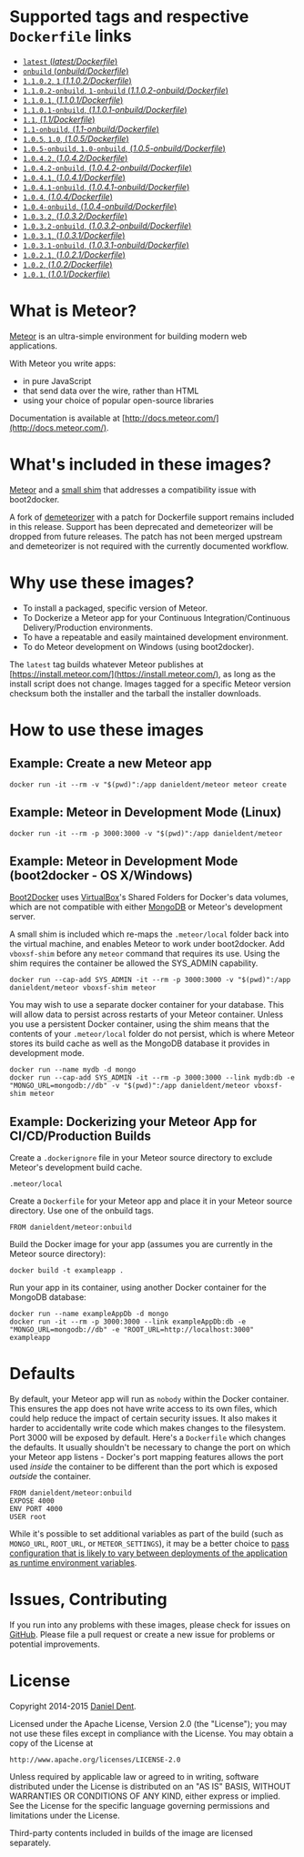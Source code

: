 # Supported tags and respective `Dockerfile` links

- [`latest` (*latest/Dockerfile*)](https://github.com/DanielDent/docker-meteor/blob/master/latest/Dockerfile)
- [`onbuild` (*onbuild/Dockerfile*)](https://github.com/DanielDent/docker-meteor/blob/master/onbuild/Dockerfile)
- [`1.1.0.2`, `1` (*1.1.0.2/Dockerfile*)](https://github.com/DanielDent/docker-meteor/blob/master/1.1.0.2/Dockerfile)
- [`1.1.0.2-onbuild`, `1-onbuild` (*1.1.0.2-onbuild/Dockerfile*)](https://github.com/DanielDent/docker-meteor/blob/master/1.1.0.2-onbuild/Dockerfile)
- [`1.1.0.1`, (*1.1.0.1/Dockerfile*)](https://github.com/DanielDent/docker-meteor/blob/master/1.1.0.1/Dockerfile)
- [`1.1.0.1-onbuild`, (*1.1.0.1-onbuild/Dockerfile*)](https://github.com/DanielDent/docker-meteor/blob/master/1.1.0.1-onbuild/Dockerfile)
- [`1.1`, (*1.1/Dockerfile*)](https://github.com/DanielDent/docker-meteor/blob/master/1.1/Dockerfile)
- [`1.1-onbuild`, (*1.1-onbuild/Dockerfile*)](https://github.com/DanielDent/docker-meteor/blob/master/1.1-onbuild/Dockerfile)
- [`1.0.5`, `1.0`, (*1.0.5/Dockerfile*)](https://github.com/DanielDent/docker-meteor/blob/master/1.0.5/Dockerfile)
- [`1.0.5-onbuild`, `1.0-onbuild`, (*1.0.5-onbuild/Dockerfile*)](https://github.com/DanielDent/docker-meteor/blob/master/1.0.5-onbuild/Dockerfile)
- [`1.0.4.2`, (*1.0.4.2/Dockerfile*)](https://github.com/DanielDent/docker-meteor/blob/master/1.0.4.2/Dockerfile)
- [`1.0.4.2-onbuild`, (*1.0.4.2-onbuild/Dockerfile*)](https://github.com/DanielDent/docker-meteor/blob/master/1.0.4.2-onbuild/Dockerfile)
- [`1.0.4.1`, (*1.0.4.1/Dockerfile*)](https://github.com/DanielDent/docker-meteor/blob/master/1.0.4.1/Dockerfile)
- [`1.0.4.1-onbuild`, (*1.0.4.1-onbuild/Dockerfile*)](https://github.com/DanielDent/docker-meteor/blob/master/1.0.4.1-onbuild/Dockerfile)
- [`1.0.4`, (*1.0.4/Dockerfile*)](https://github.com/DanielDent/docker-meteor/blob/master/1.0.4/Dockerfile)
- [`1.0.4-onbuild`, (*1.0.4-onbuild/Dockerfile*)](https://github.com/DanielDent/docker-meteor/blob/master/1.0.4-onbuild/Dockerfile)
- [`1.0.3.2`, (*1.0.3.2/Dockerfile*)](https://github.com/DanielDent/docker-meteor/blob/master/1.0.3.2/Dockerfile)
- [`1.0.3.2-onbuild`,  (*1.0.3.2-onbuild/Dockerfile*)](https://github.com/DanielDent/docker-meteor/blob/master/1.0.3.2-onbuild/Dockerfile)
- [`1.0.3.1`, (*1.0.3.1/Dockerfile*)](https://github.com/DanielDent/docker-meteor/blob/master/1.0.3.1/Dockerfile)
- [`1.0.3.1-onbuild`, (*1.0.3.1-onbuild/Dockerfile*)](https://github.com/DanielDent/docker-meteor/blob/master/1.0.3.1-onbuild/Dockerfile)
- [`1.0.2.1`, (*1.0.2.1/Dockerfile*)](https://github.com/DanielDent/docker-meteor/blob/master/1.0.2.1/Dockerfile)
- [`1.0.2`, (*1.0.2/Dockerfile*)](https://github.com/DanielDent/docker-meteor/blob/master/1.0.2/Dockerfile)
- [`1.0.1`, (*1.0.1/Dockerfile*)](https://github.com/DanielDent/docker-meteor/blob/master/1.0.1/Dockerfile)

# What is Meteor?

[Meteor](https://www.meteor.com/) is an ultra-simple environment for building modern web applications.

With Meteor you write apps:

* in pure JavaScript
* that send data over the wire, rather than HTML
* using your choice of popular open-source libraries

Documentation is available at [http://docs.meteor.com/](http://docs.meteor.com/).

# What's included in these images?

[Meteor](https://www.meteor.com/) and a [small shim](https://github.com/DanielDent/docker-meteor/blob/master/latest/vboxsf-shim.sh) that
addresses a compatibility issue with boot2docker.

A fork of [demeteorizer](https://github.com/DanielDent/demeteorizer) with a patch for Dockerfile support remains
included in this release. Support has been deprecated and demeteorizer will be dropped from future releases.
The patch has not been merged upstream and demeteorizer is not required with the currently documented workflow.

# Why use these images?

* To install a packaged, specific version of Meteor.
* To Dockerize a Meteor app for your Continuous Integration/Continuous Delivery/Production environments.
* To have a repeatable and easily maintained development environment.
* To do Meteor development on Windows (using boot2docker).

The `latest` tag builds whatever Meteor publishes at [https://install.meteor.com/](https://install.meteor.com/), as long
as the install script does not change. Images tagged for a specific Meteor version checksum both the installer and the
tarball the installer downloads.

# How to use these images

## Example: Create a new Meteor app

    docker run -it --rm -v "$(pwd)":/app danieldent/meteor meteor create

## Example: Meteor in Development Mode (Linux)

    docker run -it --rm -p 3000:3000 -v "$(pwd)":/app danieldent/meteor

## Example: Meteor in Development Mode (boot2docker - OS X/Windows)

[Boot2Docker](http://boot2docker.io/) uses [VirtualBox](https://www.virtualbox.org/)'s Shared Folders for Docker's data
volumes, which are not compatible with either [MongoDB](http://www.mongodb.org/) or Meteor's development server.

A small shim is included which re-maps the `.meteor/local` folder back into the virtual machine, and
enables Meteor to work under boot2docker.  Add `vboxsf-shim` before any `meteor` command that requires its use.
Using the shim requires the container be allowed the SYS_ADMIN capability.

    docker run --cap-add SYS_ADMIN -it --rm -p 3000:3000 -v "$(pwd)":/app danieldent/meteor vboxsf-shim meteor

You may wish to use a separate docker container for your database. This will allow data to persist across restarts of
your Meteor container. Unless you use a persistent Docker container, using the shim means that the contents of your
`.meteor/local` folder do not persist, which is where Meteor stores its build cache as well as the MongoDB database it
provides in development mode.

    docker run --name mydb -d mongo
    docker run --cap-add SYS_ADMIN -it --rm -p 3000:3000 --link mydb:db -e "MONGO_URL=mongodb://db" -v "$(pwd)":/app danieldent/meteor vboxsf-shim meteor

## Example: Dockerizing your Meteor App for CI/CD/Production Builds

Create a `.dockerignore` file in your Meteor source directory to exclude Meteor's development build cache.

    .meteor/local

Create a `Dockerfile` for your Meteor app and place it in your Meteor source directory. Use one of the onbuild tags.

    FROM danieldent/meteor:onbuild

Build the Docker image for your app (assumes you are currently in the Meteor source directory):

    docker build -t exampleapp .

Run your app in its container, using another Docker container for the MongoDB database:

    docker run --name exampleAppDb -d mongo
    docker run -it --rm -p 3000:3000 --link exampleAppDb:db -e "MONGO_URL=mongodb://db" -e "ROOT_URL=http://localhost:3000" exampleapp

# Defaults

By default, your Meteor app will run as `nobody` within the Docker container. This ensures the app does not have
write access to its own files, which could help reduce the impact of certain security issues. It also makes it harder to
accidentally write code which makes changes to the filesystem. Port 3000 will be exposed by default. Here's a
`Dockerfile` which changes the defaults. It usually shouldn't be necessary to change the port on which your Meteor app
listens - Docker's port mapping features allows the port used *inside* the container to be different than the port
which is exposed *outside* the container.

    FROM danieldent/meteor:onbuild
    EXPOSE 4000
    ENV PORT 4000
    USER root

While it's possible to set additional variables as part of the build (such as `MONGO_URL`, `ROOT_URL`, or
`METEOR_SETTINGS`), it may be a better choice to [pass configuration that is likely to vary between deployments of the
application as runtime environment variables](http://12factor.net/config).

# Issues, Contributing

If you run into any problems with these images, please check for issues on [GitHub](https://github.com/DanielDent/docker-meteor/issues).
Please file a pull request or create a new issue for problems or potential improvements.

# License

Copyright 2014-2015 [Daniel Dent](https://www.danieldent.com/).

Licensed under the Apache License, Version 2.0 (the "License");
you may not use these files except in compliance with the License.
You may obtain a copy of the License at

    http://www.apache.org/licenses/LICENSE-2.0

Unless required by applicable law or agreed to in writing, software
distributed under the License is distributed on an "AS IS" BASIS,
WITHOUT WARRANTIES OR CONDITIONS OF ANY KIND, either express or implied.
See the License for the specific language governing permissions and
limitations under the License.

Third-party contents included in builds of the image are licensed separately.
